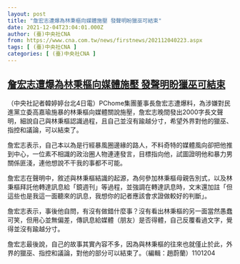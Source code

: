 ```yaml
---
layout: post
title: "詹宏志遭爆為林秉樞向媒體施壓 發聲明盼獵巫可結束"
date: 2021-12-04T23:04:01.000Z
author: (臺)中央社CNA
from: https://www.cna.com.tw/news/firstnews/202112040223.aspx
tags: [ (臺)中央社CNA ]
categories: [ (臺)中央社CNA ]
---
```

<!--1638659041000-->
[詹宏志遭爆為林秉樞向媒體施壓 發聲明盼獵巫可結束](https://www.cna.com.tw/news/firstnews/202112040223.aspx)
------

<div>
<div></div><div><p>（中央社記者韓婷婷台北4日電）PChome集團董事長詹宏志遭爆料，為涉嫌對民進黨立委高嘉瑜施暴的林秉樞向媒體關說施壓，詹宏志晚間發出2000字長文聲明，細說自己與林秉樞認識過程，且自己並沒有踰越分寸，希望外界對他的獵巫、指控和議論，可以結束了。</p><p>詹宏志表示，自己本以為是行經暴風圈邊緣的路人，不料奇特的媒體風向卻把他推到中心，一位素不相識的政治圈人物連連發言，目標指向他，試圖證明他和暴力男關係匪淺，連他想說不干我的事都不可能。</p><p>詹宏志在聲明中，敘述與林秉樞結識的起源，為何參加林秉樞母親告別式，以及林秉樞拜託他轉達訊息給「鏡週刊」等過程，並強調在轉達訊息時，文末還加註「但這些也是我這一面聽來的訊息，我想你的記者應該會求證做較好的判斷」。</p><p>詹宏志表示，事後他自問，有沒有做錯什麼事？沒有看出林秉樞的另一面當然愚蠢可笑，但用心並無偏差，傳訊息給媒體（朋友）是否得體，自己反覆看過文字，覺得並沒有踰越分寸。</p><p>詹宏志最後說，自己的故事其實內容不多，因為與林秉樞的往來也就僅止於此，外界的獵巫、指控和議論，對他的部分可以結束了。（編輯：趙蔚蘭）1101204</p></div>
</div>
